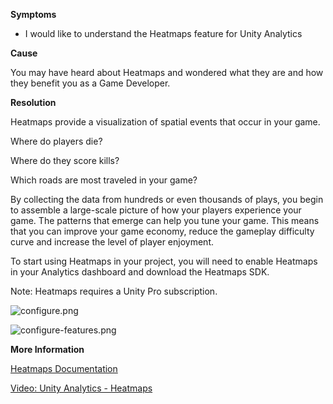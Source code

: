 

**Symptoms**


- I would like to understand the Heatmaps feature for Unity Analytics



**Cause**



You may have heard about Heatmaps and wondered what they are and how they benefit you as a Game Developer.



**Resolution**



Heatmaps provide a visualization of spatial events that occur in your game.



Where do players die?



Where do they score kills?



Which roads are most traveled in your game?



By collecting the data from hundreds or even thousands of plays, you begin to assemble a large-scale picture of how your players experience your game. The patterns that emerge can help you tune your game. This means that you can improve your game economy, reduce the gameplay difficulty curve and increase the level of player enjoyment.



To start using Heatmaps in your project, you will need to enable Heatmaps in your Analytics dashboard and download the Heatmaps SDK.



Note: Heatmaps requires a Unity Pro subscription.



![configure.png](/hc/article_attachments/115010732023/configure.png)



![configure-features.png](/hc/article_attachments/115010732003/configure-features.png)



**More Information**



[Heatmaps Documentation](https://bitbucket.org/Unity-Technologies/heatmaps/wiki/v2.md)



[Video: Unity Analytics - Heatmaps](https://www.youtube.com/watch?v=pJAayrVbKi4)


